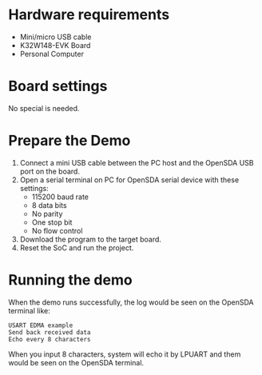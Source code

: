 Hardware requirements
===================
- Mini/micro USB cable
- K32W148-EVK Board
- Personal Computer

Board settings
============
No special is needed.

Prepare the Demo
===============
1.  Connect a mini USB cable between the PC host and the OpenSDA USB port on the board.
2.  Open a serial terminal on PC for OpenSDA serial device with these settings:
    - 115200 baud rate
    - 8 data bits
    - No parity
    - One stop bit
    - No flow control
3.  Download the program to the target board.
4.  Reset the SoC and run the project.

Running the demo
===============
When the demo runs successfully, the log would be seen on the OpenSDA terminal like:

~~~~~~~~~~~~~~~~~~~~~~~~~~~
USART EDMA example
Send back received data
Echo every 8 characters
~~~~~~~~~~~~~~~~~~~~~~~~~~~

When you input 8 characters, system will echo it by LPUART and them would be seen on the OpenSDA terminal.

